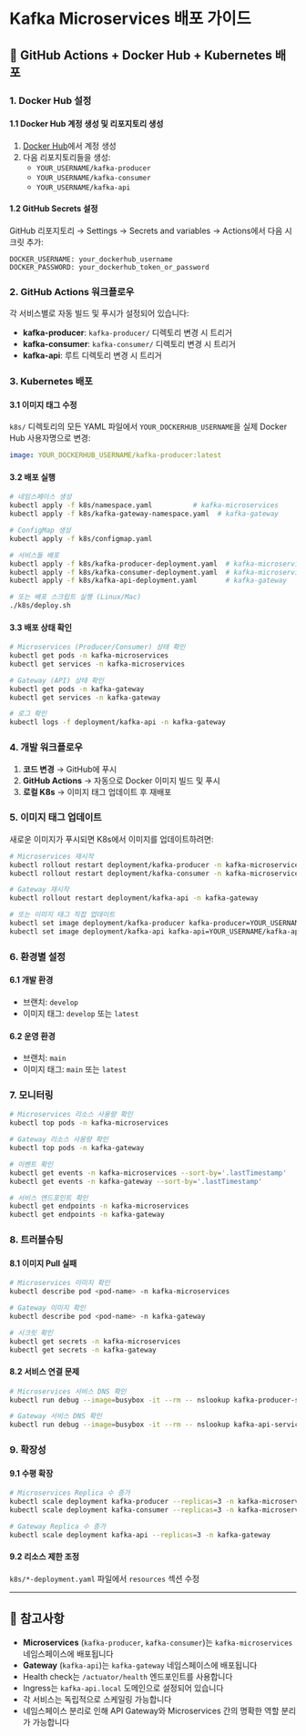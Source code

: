 # Kafka Microservices 배포 가이드

## 🚀 GitHub Actions + Docker Hub + Kubernetes 배포

### 1. Docker Hub 설정

#### 1.1 Docker Hub 계정 생성 및 리포지토리 생성
1. [Docker Hub](https://hub.docker.com)에서 계정 생성
2. 다음 리포지토리들을 생성:
   - `YOUR_USERNAME/kafka-producer`
   - `YOUR_USERNAME/kafka-consumer` 
   - `YOUR_USERNAME/kafka-api`

#### 1.2 GitHub Secrets 설정
GitHub 리포지토리 → Settings → Secrets and variables → Actions에서 다음 시크릿 추가:

```
DOCKER_USERNAME: your_dockerhub_username
DOCKER_PASSWORD: your_dockerhub_token_or_password
```

### 2. GitHub Actions 워크플로우

각 서비스별로 자동 빌드 및 푸시가 설정되어 있습니다:

- **kafka-producer**: `kafka-producer/` 디렉토리 변경 시 트리거
- **kafka-consumer**: `kafka-consumer/` 디렉토리 변경 시 트리거  
- **kafka-api**: 루트 디렉토리 변경 시 트리거

### 3. Kubernetes 배포

#### 3.1 이미지 태그 수정
`k8s/` 디렉토리의 모든 YAML 파일에서 `YOUR_DOCKERHUB_USERNAME`을 실제 Docker Hub 사용자명으로 변경:

```yaml
image: YOUR_DOCKERHUB_USERNAME/kafka-producer:latest
```

#### 3.2 배포 실행
```bash
# 네임스페이스 생성
kubectl apply -f k8s/namespace.yaml          # kafka-microservices
kubectl apply -f k8s/kafka-gateway-namespace.yaml  # kafka-gateway

# ConfigMap 생성
kubectl apply -f k8s/configmap.yaml

# 서비스들 배포
kubectl apply -f k8s/kafka-producer-deployment.yaml  # kafka-microservices
kubectl apply -f k8s/kafka-consumer-deployment.yaml  # kafka-microservices
kubectl apply -f k8s/kafka-api-deployment.yaml       # kafka-gateway

# 또는 배포 스크립트 실행 (Linux/Mac)
./k8s/deploy.sh
```

#### 3.3 배포 상태 확인
```bash
# Microservices (Producer/Consumer) 상태 확인
kubectl get pods -n kafka-microservices
kubectl get services -n kafka-microservices

# Gateway (API) 상태 확인
kubectl get pods -n kafka-gateway
kubectl get services -n kafka-gateway

# 로그 확인
kubectl logs -f deployment/kafka-api -n kafka-gateway
```

### 4. 개발 워크플로우

1. **코드 변경** → GitHub에 푸시
2. **GitHub Actions** → 자동으로 Docker 이미지 빌드 및 푸시
3. **로컬 K8s** → 이미지 태그 업데이트 후 재배포

### 5. 이미지 태그 업데이트

새로운 이미지가 푸시되면 K8s에서 이미지를 업데이트하려면:

```bash
# Microservices 재시작
kubectl rollout restart deployment/kafka-producer -n kafka-microservices
kubectl rollout restart deployment/kafka-consumer -n kafka-microservices

# Gateway 재시작
kubectl rollout restart deployment/kafka-api -n kafka-gateway

# 또는 이미지 태그 직접 업데이트
kubectl set image deployment/kafka-producer kafka-producer=YOUR_USERNAME/kafka-producer:latest -n kafka-microservices
kubectl set image deployment/kafka-api kafka-api=YOUR_USERNAME/kafka-api:latest -n kafka-gateway
```

### 6. 환경별 설정

#### 6.1 개발 환경
- 브랜치: `develop`
- 이미지 태그: `develop` 또는 `latest`

#### 6.2 운영 환경  
- 브랜치: `main`
- 이미지 태그: `main` 또는 `latest`

### 7. 모니터링

```bash
# Microservices 리소스 사용량 확인
kubectl top pods -n kafka-microservices

# Gateway 리소스 사용량 확인
kubectl top pods -n kafka-gateway

# 이벤트 확인
kubectl get events -n kafka-microservices --sort-by='.lastTimestamp'
kubectl get events -n kafka-gateway --sort-by='.lastTimestamp'

# 서비스 엔드포인트 확인
kubectl get endpoints -n kafka-microservices
kubectl get endpoints -n kafka-gateway
```

### 8. 트러블슈팅

#### 8.1 이미지 Pull 실패
```bash
# Microservices 이미지 확인
kubectl describe pod <pod-name> -n kafka-microservices

# Gateway 이미지 확인
kubectl describe pod <pod-name> -n kafka-gateway

# 시크릿 확인
kubectl get secrets -n kafka-microservices
kubectl get secrets -n kafka-gateway
```

#### 8.2 서비스 연결 문제
```bash
# Microservices 서비스 DNS 확인
kubectl run debug --image=busybox -it --rm -- nslookup kafka-producer-service.kafka-microservices.svc.cluster.local

# Gateway 서비스 DNS 확인
kubectl run debug --image=busybox -it --rm -- nslookup kafka-api-service.kafka-gateway.svc.cluster.local
```

### 9. 확장성

#### 9.1 수평 확장
```bash
# Microservices Replica 수 증가
kubectl scale deployment kafka-producer --replicas=3 -n kafka-microservices
kubectl scale deployment kafka-consumer --replicas=3 -n kafka-microservices

# Gateway Replica 수 증가
kubectl scale deployment kafka-api --replicas=3 -n kafka-gateway
```

#### 9.2 리소스 제한 조정
`k8s/*-deployment.yaml` 파일에서 `resources` 섹션 수정

---

## 📝 참고사항

- **Microservices** (`kafka-producer`, `kafka-consumer`)는 `kafka-microservices` 네임스페이스에 배포됩니다
- **Gateway** (`kafka-api`)는 `kafka-gateway` 네임스페이스에 배포됩니다
- Health check는 `/actuator/health` 엔드포인트를 사용합니다
- Ingress는 `kafka-api.local` 도메인으로 설정되어 있습니다
- 각 서비스는 독립적으로 스케일링 가능합니다
- 네임스페이스 분리로 인해 API Gateway와 Microservices 간의 명확한 역할 분리가 가능합니다
